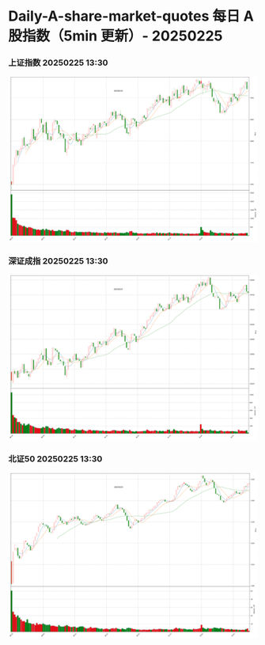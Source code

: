 
# Daily-A-share-market-quotes 每日 A 股指数（5min 更新）- 20250225

### 上证指数 20250225 13:30
![](./fig/2025/2/20250225-sh000001.png)

### 深证成指 20250225 13:30
![](./fig/2025/2/20250225-sz399001.png)

### 北证50 20250225 13:30
![](./fig/2025/2/20250225-bj899050.png)
